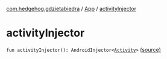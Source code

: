 [com.hedgehog.gdzietabiedra](../index.md) / [App](index.md) / [activityInjector](./activity-injector.md)

# activityInjector

`fun activityInjector(): AndroidInjector<`[`Activity`](https://developer.android.com/reference/android/app/Activity.html)`>` [(source)](https://github.com/asvid/GdzieTaBiedra/tree/master/app/src/main/java/com/hedgehog/gdzietabiedra/App.kt#L27)